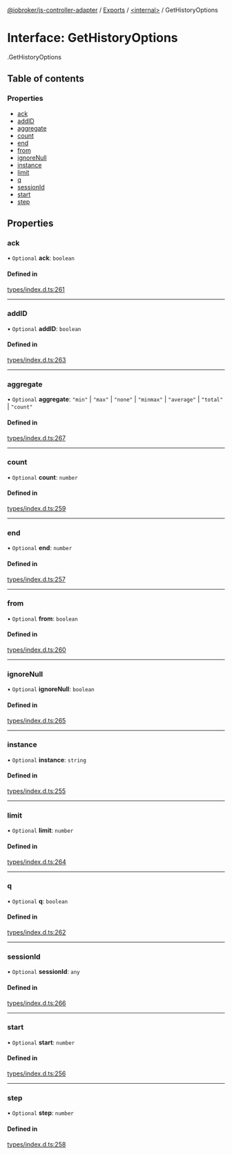 [@iobroker/js-controller-adapter](../README.md) / [Exports](../modules.md) / [<internal\>](../modules/internal_.md) / GetHistoryOptions

# Interface: GetHistoryOptions

[<internal>](../modules/internal_.md).GetHistoryOptions

## Table of contents

### Properties

- [ack](internal_.GetHistoryOptions.md#ack)
- [addID](internal_.GetHistoryOptions.md#addid)
- [aggregate](internal_.GetHistoryOptions.md#aggregate)
- [count](internal_.GetHistoryOptions.md#count)
- [end](internal_.GetHistoryOptions.md#end)
- [from](internal_.GetHistoryOptions.md#from)
- [ignoreNull](internal_.GetHistoryOptions.md#ignorenull)
- [instance](internal_.GetHistoryOptions.md#instance)
- [limit](internal_.GetHistoryOptions.md#limit)
- [q](internal_.GetHistoryOptions.md#q)
- [sessionId](internal_.GetHistoryOptions.md#sessionid)
- [start](internal_.GetHistoryOptions.md#start)
- [step](internal_.GetHistoryOptions.md#step)

## Properties

### ack

• `Optional` **ack**: `boolean`

#### Defined in

[types/index.d.ts:261](https://github.com/ioBroker/ioBroker.js-controller/blob/9bd0ce3f/packages/types/index.d.ts#L261)

___

### addID

• `Optional` **addID**: `boolean`

#### Defined in

[types/index.d.ts:263](https://github.com/ioBroker/ioBroker.js-controller/blob/9bd0ce3f/packages/types/index.d.ts#L263)

___

### aggregate

• `Optional` **aggregate**: ``"min"`` \| ``"max"`` \| ``"none"`` \| ``"minmax"`` \| ``"average"`` \| ``"total"`` \| ``"count"``

#### Defined in

[types/index.d.ts:267](https://github.com/ioBroker/ioBroker.js-controller/blob/9bd0ce3f/packages/types/index.d.ts#L267)

___

### count

• `Optional` **count**: `number`

#### Defined in

[types/index.d.ts:259](https://github.com/ioBroker/ioBroker.js-controller/blob/9bd0ce3f/packages/types/index.d.ts#L259)

___

### end

• `Optional` **end**: `number`

#### Defined in

[types/index.d.ts:257](https://github.com/ioBroker/ioBroker.js-controller/blob/9bd0ce3f/packages/types/index.d.ts#L257)

___

### from

• `Optional` **from**: `boolean`

#### Defined in

[types/index.d.ts:260](https://github.com/ioBroker/ioBroker.js-controller/blob/9bd0ce3f/packages/types/index.d.ts#L260)

___

### ignoreNull

• `Optional` **ignoreNull**: `boolean`

#### Defined in

[types/index.d.ts:265](https://github.com/ioBroker/ioBroker.js-controller/blob/9bd0ce3f/packages/types/index.d.ts#L265)

___

### instance

• `Optional` **instance**: `string`

#### Defined in

[types/index.d.ts:255](https://github.com/ioBroker/ioBroker.js-controller/blob/9bd0ce3f/packages/types/index.d.ts#L255)

___

### limit

• `Optional` **limit**: `number`

#### Defined in

[types/index.d.ts:264](https://github.com/ioBroker/ioBroker.js-controller/blob/9bd0ce3f/packages/types/index.d.ts#L264)

___

### q

• `Optional` **q**: `boolean`

#### Defined in

[types/index.d.ts:262](https://github.com/ioBroker/ioBroker.js-controller/blob/9bd0ce3f/packages/types/index.d.ts#L262)

___

### sessionId

• `Optional` **sessionId**: `any`

#### Defined in

[types/index.d.ts:266](https://github.com/ioBroker/ioBroker.js-controller/blob/9bd0ce3f/packages/types/index.d.ts#L266)

___

### start

• `Optional` **start**: `number`

#### Defined in

[types/index.d.ts:256](https://github.com/ioBroker/ioBroker.js-controller/blob/9bd0ce3f/packages/types/index.d.ts#L256)

___

### step

• `Optional` **step**: `number`

#### Defined in

[types/index.d.ts:258](https://github.com/ioBroker/ioBroker.js-controller/blob/9bd0ce3f/packages/types/index.d.ts#L258)
